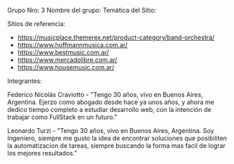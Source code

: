 Grupo Nro: 3
Nombre del grupo:
Temática del Sitio:

Sitios de referencia:

- https://musicplace.themerex.net/product-category/band-orchestra/
- https://www.hoffmannmusica.com.ar/
- https://www.bestmusic.com.ar/
- https://www.mercadolibre.com.ar/
- https://www.housemusic.com.ar/

Integrantes:

Federico Nicolás Craviotto - "Tengo 30 años, vivo en Buenos Aires, Argentina. Ejerzo como abogado desde hace ya unos años, y ahora me dedico tiempo completo a estudiar desarrollo web, con la intención de trabajar como FullStack en un futuro."

Leonardo Turzi - "Tengo 30 años, vivo en Buenos Aires, Argentina. Soy Ingeniero, siempre me gusto la idea de encontrar soluciones que posibiliten la automatizacion de tareas, siempre buscando la forma mas facil de lograr los mejores resultados."
